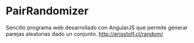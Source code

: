 # PairRandomizer

Sencillo programa web desarrollado con AngularJS que permite generar parejas aleatorias dado un conjunto. http://erisstolf.cl/random/
